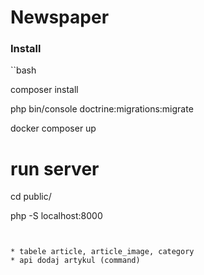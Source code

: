 # Newspaper


### Install

``bash

composer install

php bin/console doctrine:migrations:migrate

docker composer up

# run server

cd public/

php -S localhost:8000
```


* tabele article, article_image, category
* api dodaj artykul (command)
